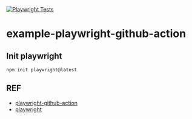[![Playwright Tests](https://github.com/panachainy/example-playwright-github-action/actions/workflows/playwright.yml/badge.svg)](https://github.com/panachainy/example-playwright-github-action/actions/workflows/playwright.yml)

# example-playwright-github-action

## Init playwright

`npm init playwright@latest`

## REF

- [playwright-github-action](https://github.com/microsoft/playwright-github-action)
- [playwright](https://github.com/microsoft/playwright)
